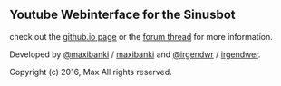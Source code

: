 ## Youtube Webinterface for the Sinusbot

check out the [github.io page](http://maxibanki.github.io/YoutubeWebinterface/) or the [forum thread](https://forum.sinusbot.com/resources/youtube-webinterface.95) for more information.

Developed by [@maxibanki](https://github.com/maxibanki) / [maxibanki](https://forum.sinusbot.com/members/maxibanki.1901/) and [@irgendwr](https://github.com/irgendwr) / [irgendwer](https://forum.sinusbot.com/members/irgendwer.1213/).


Copyright (c) 2016, Max
All rights reserved.
